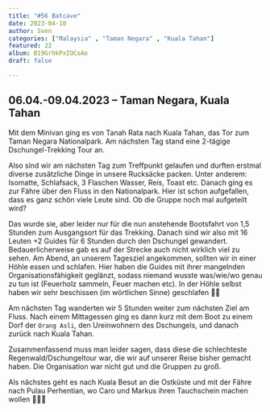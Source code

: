 ```yaml
---
title: "#56 Batcave"
date: 2023-04-10
author: Sven
categories: ["Malaysia" , "Taman Negara" , "Kuala Tahan"]
featured: 22
album: B19GrhkPxIOCoAo
draft: false

---
```


## 06.04.-09.04.2023 – Taman Negara, Kuala Tahan

Mit dem Minivan ging es von Tanah Rata nach Kuala Tahan, das Tor zum Taman Negara Nationalpark. Am nächsten Tag stand eine 2-tägige Dschungel-Trekking Tour an.

Also sind wir am nächsten Tag zum Treffpunkt gelaufen und durften erstmal diverse zusätzliche Dinge in unsere Rucksäcke packen. Unter anderem: Isomatte, Schlafsack, 3 Flaschen Wasser, Reis, Toast etc. Danach ging es zur Fähre über den Fluss in den Nationalpark. Hier ist schon aufgefallen, dass es ganz schön viele Leute sind. Ob die Gruppe noch mal aufgeteilt wird?

Das wurde sie, aber leider nur für die nun anstehende Bootsfahrt von 1,5 Stunden zum Ausgangsort für das Trekking. Danach sind wir also mit 16 Leuten +2 Guides für 6 Stunden durch den Dschungel gewandert. Bedauerlicherweise gab es auf der Strecke auch nicht wirklich viel zu sehen. Am Abend, an unserem Tagesziel angekommen, sollten wir in einer Höhle essen und schlafen. Hier haben die Guides mit ihrer mangelnden Organisationsfähigkeit geglänzt, sodass niemand wusste was/wie/wo genau zu tun ist (Feuerholz sammeln, Feuer machen etc). In der Höhle selbst haben wir sehr beschissen (im wörtlichen Sinne) geschlafen 🦇🦇

Am nächsten Tag wanderten wir 5 Stunden weiter zum nächsten Ziel am Fluss. Nach einem Mittagessen ging es dann kurz mit dem Boot zu einem Dorf der `Orang Asli`, den Ureinwohnern des Dschungels, und danach zurück nach Kuala Tahan.

Zusammenfassend muss man leider sagen, dass diese die schlechteste Regenwald/Dschungeltour war, die wir auf unserer Reise bisher gemacht haben. Die Organisation war nicht gut und die Gruppen zu groß.

Als nächstes geht es nach Kuala Besut an die Ostküste und mit der Fähre nach Pulau Perhentian, wo Caro und Markus ihren Tauchschein machen wollen 🤿🐡🐠
